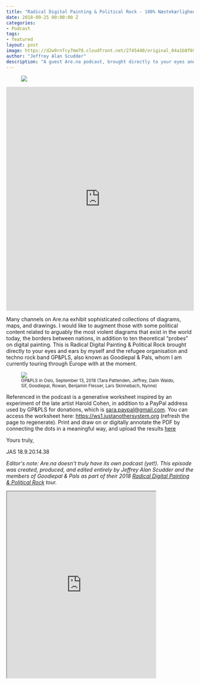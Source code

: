 ```yaml
---
title: "Radical Digital Painting & Political Rock - 100% Næstekærligheds Tek Radio"
date: 2018-09-25 00:00:00 Z
categories:
- Podcast
tags:
- featured
layout: post
image: https://d2w9rnfcy7mm78.cloudfront.net/2745440/original_04a1b8f69ccbac03bf7b6d70021cda03.jpg
author: "Jeffrey Alan Scudder"
description: "A guest Are.na podcast, brought directly to your eyes and ears by artist Jeffrey Alan Scudder and the refugee organization and techno rock band GP&PLS."
---
```

<figure>
  <img src="https://d2w9rnfcy7mm78.cloudfront.net/2745440/original_04a1b8f69ccbac03bf7b6d70021cda03.jpg" />
</figure>

<iframe width="100%" height="600" scrolling="no" frameborder="no" allow="autoplay" src="https://w.soundcloud.com/player/?url=https%3A//api.soundcloud.com/tracks/504309024&color=%23ff0000&auto_play=false&hide_related=false&show_comments=true&show_user=true&show_reposts=false&show_teaser=true&visual=true"></iframe>

Many channels on Are.na exhibit sophisticated collections of diagrams, maps, and drawings. I would like to augment those with some political content related to arguably the most violent diagrams that exist in the world today, the borders between nations, in addition to ten theoretical “probes” on digital painting. This is Radical Digital Painting & Political Rock brought directly to your eyes and ears by myself and the refugee organisation and techno rock band GP&PLS, also known as Goodiepal & Pals, whom I am currently touring through Europe with at the moment.

<figure>
  <img src="https://d2w9rnfcy7mm78.cloudfront.net/2756897/original_fb53e24247198ae2608645773d00b80f.jpg" />
  <figcaption><small>
    GP&PLS in Oslo, September 13, 2018 (Tara Pattenden, Jeffrey, Dalin Waldo, Sif, Goodiepal, Rowan, Benjamin Flesser, Lars Skinnebach, Nynne)
  </small></figcaption>
</figure>

Referenced in the podcast is a generative worksheet inspired by an experiment of the late artist Harold Cohen, in addition to a PayPal address used by GP&PLS for donations, which is sara.paypal@gmail.com. You can access the worksheet here: https://ws1.justanothersystem.org (refresh the page to regenerate). Print and draw on or digitally annotate the PDF by connecting the dots in a meaningful way, and upload the results [here](https://www.are.na/jeffrey-alan-scudder/cohen-connect-jas-generative-worksheet-1)

Yours truly,

JAS 18.9.20.14.38

_Editor's note: Are.na doesn't truly have its own podcast (yet!). This episode was created, produced, and edited entirely by Jeffrey Alan Scudder and the members of Goodiepal & Pals as part of their 2018 [Radical Digital Painting & Political Rock](https://www.youtube.com/watch?v=uSk8M6PzDmQ) tour._

<iframe class="arena-iframe" width="400" height="500" src="https://www.are.na/jeffrey-alan-scudder/referenced-media-podcast-radical-digital-painting-political-rock-100-naestekaerligheds-tek-radio/embed"></iframe>
